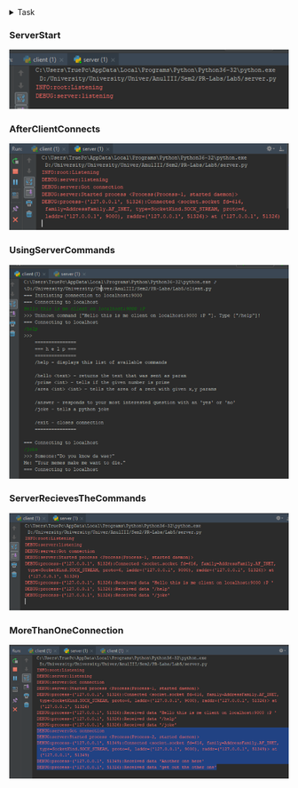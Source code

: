 <details>
<summary>Task</summary>
## TCP

Elaborarea unei aplicații Client - Server cu scopul studierii
protocolului de la nivelul de transport - TCP.

### Prerequisites

- VCS (Version Control System) Git - vezi [info din procesul de susținere](submission-process.md);
- Limbajul de programare: nu este restricționat. Însă să recomandă un limbaj dinamic cu REPL*.
- Cunoștințe despre: [modelul OSI](https://en.wikipedia.org/wiki/OSI_model), IP

Note:
- Informație despre git și linkuri utile găsești în [procesul de sustinere](submission-process.md);

### Obiective

- Studierea nivelului de transport în rețea și TCP/IP;
- Studierea BSD sockets API;
- Elaborarea unei aplicații client-server.

### Sarcina de bază (5 - 7)

Primul pas logic este să studiați interfața oferită de limbaj 
pentru lucru cu [BSD sockets](http://en.wikipedia.org/wiki/Bsd_sockets).

Scopul este să implementați o aplicație [client-server](https://en.wikipedia.org/wiki/Client%E2%80%93server_model), deci 
următorul pas este stabilirea protocolului de comunicare între 
client și server.

#### Formatul mesajelor
Pentru a ușura acest proces, se stabilește următorul format al mesajelor:
- Comenzile de la client încep cu `/`
- Numele comenzii poate conține `A-Za-z0-9_`
  **De exemplu:** `/help`
- Daca comanda acceptă parametri, atunci după comanda urmeaza spațiu si restul datelor.
  **Exemplu:** `/hello John`
- Dacă serverul primește o comandă invalidă - se răspunde cu un mesaj informativ.

##### Protocolul de comunicare
Aceasta și este prima sarcină - să descrieți protocolul de comunicare între client și server.
Acest document trebuie păstrat în repozitoriu și inclus în raport.
Documentul trebuie să fie plain-text, se recomandă utilizarea [markdown](https://guides.github.com/features/mastering-markdown/).

Documentul cu specificația protocolului trebuie să conțină:
- Formatul mesajelor
- Comenzile suportate de server
- Exemple de răspuns la fiecare comandă

#### Comenzile acceptate de server
**Comenzile obligatorii care trebuie să le implementeze serverul:**
- `/help` - răspunde cu o listă a comenzilor suportate și o descriere a fiecărei comenzi;
- `/hello Text` - raspunde cu textul care a fost expediat ca paremetru<
- alte 3 comenzi cu funcțional diferit (e.g. timpul curent, generator de cifre, flip the coin etc)

#### Cerințe pentru sistem
Cerințele de bază pentru aplicație sunt:
- O aplicație client care se conectează la server și permite transmiterea comenzilor;
  - Comenzile sunt introduse de utilizator de la tastatură;
  - Răspunsul primit de la server este afișat utilizatorului.
- O aplicație server care:
  - Acceptă conexiunea de la client la un careva port;
  - Primește comenzile de la client;
  - Transmite un răspuns clientului.

**Constrîngeri:**
- Să se utilizeze **doar** interfața BSD sockets oferită de limbaj/platformă.

#### Exemple

Mai jos găsiți exemple de client și server simple implementate în Python (CPython) 3.
În calitate de client, la fel poate fi utilizat și telnet pentru testare.
Atît clientul, cît și serverul pot fi aplicații simple fără GUI.

- [Exemplu de server în Python](examples/lab5_server.py)
- [Exemplu de client în Python](examples/lab5_client.py)

### Sarcini adiționale (+1 pentru fiecare sarcină)

- Să se implementeze **procesarea concurentă** a mesajelor de la clienți de către server.
  Serverul trebuie să fie capabil să proceseze concurent conexiunile de la mai mulți clienți.
  - Alternativă: Descrieți succint 2 modalități de procesare concurentă a conexiunilor multiple.
    Comparați acele 2 metode și descrieți avantajele/dezavantajele.
    În cazul unei analize complete, **implementarea procesării concurente nu este obligatorie**.
- Dacă serverul primește o comandă invalidă, însă există o altă [comandă similară](https://en.wikipedia.org/wiki/Levenshtein_distance) cu cea invalidă, 
  serverul trebuie să returneze un mesaj care informează despre acea comandă alternativă validă.
  
  E.g. 
  ```
  >>> /hell
  <<< Ouch! "/hell" is an invalid command. Did you mean "/hello <param>"?
  ```
- Dacă serverul primește o comandă specifică, el trebuie să transmită clientului un oarecare fișier (imagine, text file, pdf etc).
  Clientul trebuie să salveze acest fișierul primit (păstrând extensia) și să afișeze calea absolută la locația salvată, sau să deschidă 
  fișierul în previewer-ul suportat de OS.
 </details>
 
### ServerStart

![ScreenShot](png/serverstart.png)
 
### AfterClientConnects
 
![ScreenShot](png/afterclientconnect.png)
 
### UsingServerCommands
 
![ScreenShot](png/usingservercommands.png)
 
### ServerRecievesTheCommands
 
![ScreenShot](png/serverrecievesthecommands.png)
 
### MoreThanOneConnection
 
![ScreenShot](png/morethanoneconnection.png)
  